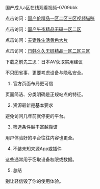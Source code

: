 国产成人a区在线观看视频-0709bbk

点击访问：<a href="https://heiliaozj3tjd.pages.dev">国产伦精品一区二区三区视频猫咪</a>

点击访问：<a href="https://heiliaoll4qsx.pages.dev">国产午夜精品无码一区二区</a>

点击访问：<a href="https://heiliaoxqkkct.pages.dev">夫妻性生活黄色大片</a>

点击访问：<a href="https://heiliaowzu4ur.pages.dev">日韩久久无码精品一区二区三区</a>


下载之前先三思：日本AV获取实用建议

不只图省事，更要考虑设备与隐私安全。

1. 官方页面布局更可信

页面简洁、分类明确是正规站点的特征。

2. 资源最新是基本要求

避免访问几年前就停更的平台。

3. 筛选条件越丰富越靠谱

用户体验好的平台往往内容也更全。

4. 不装未知来源App或插件

这些通常用于窃取设备权限或数据。

5. 总结

别让轻信毁了你的使用体验。

<span style="display:none;">[Canonical link]( https://github.com/bbk070925/12529 ）</span>
